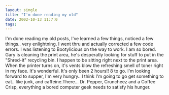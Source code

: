 ```yaml
---
layout: single
title: "I'm done reading my old"
date: 2002-10-13 11:7:0
tags: 
---
```


I'm done reading my old posts, I've learned a few things, noticed a few things.. very enlightning. I went thru and actually corrected a few code errors. I was listening to Bootylicious on the way to work. I am so bored. Gary is cleaning the print area, he's desperatly looking for stuff to put in the "Shred-it" recycling bin. I happen to be sitting right next to the print area. When the printer turns on, it's vents blow the refreshing smell of toner right in my face. It's wonderful. It's only been 2 hours!! 8 to go. I'm looking forward to supper, I'm very hungry.. I think I'm going to go get something to eat.. like junk, and caffeine.There... Dr. Pepper, Cruncheez and a Coffee Crisp, everything a bored computer geek needs to satisfy his hunger.

